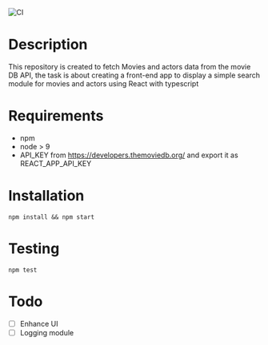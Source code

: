 ![CI](https://github.com/abdelrahmanahmed/react-movies-app/workflows/CI/badge.svg?branch=master)

# Description
This repository is created to fetch Movies and actors data from the movie DB API, the task is about creating a front-end app to display a simple search module for movies and actors using React with typescript
# Requirements
- npm
- node > 9
- API_KEY from https://developers.themoviedb.org/ and export it as REACT_APP_API_KEY
# Installation
```
npm install && npm start
```

# Testing
```
npm test
```
# Todo
- [ ] Enhance UI
- [ ] Logging module
